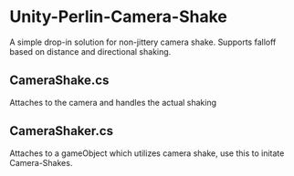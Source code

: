 # Unity-Perlin-Camera-Shake
A simple drop-in solution for non-jittery camera shake. Supports falloff based on distance and directional shaking.

## CameraShake.cs
Attaches to the camera and handles the actual shaking

## CameraShaker.cs
Attaches to a gameObject which utilizes camera shake, use this to initate Camera-Shakes. 

